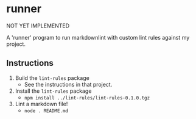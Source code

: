 # runner

NOT YET IMPLEMENTED

A 'runner' program to run markdownlint with custom lint rules against my project.

## Instructions

1. Build the `lint-rules` package
    * See the instructions in that project.
1. Install the `lint-rules` package
    * `npm install ../lint-rules/lint-rules-0.1.0.tgz`
1. Lint a markdown file!
    * `node . README.md`
